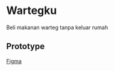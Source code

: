 # Wartegku

Beli makanan warteg tanpa keluar rumah

## Prototype

[Figma](https://www.figma.com/file/x49Xv9NiAaJMcLTxudE79W/Wartegku?node-id=0%3A1)
